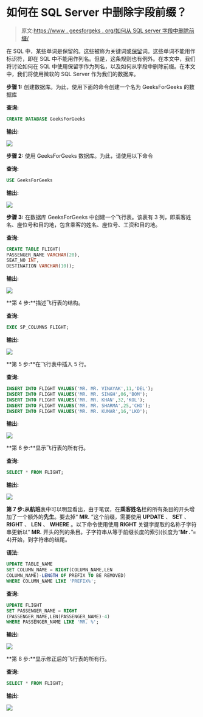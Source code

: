 # 如何在 SQL Server 中删除字段前缀？

> 原文:[https://www . geesforgeks . org/如何从 SQL server 字段中删除前缀/](https://www.geeksforgeeks.org/how-to-remove-prefix-from-field-in-sql-server/)

在 SQL 中，某些单词是保留的。这些被称为关键词或[保留](https://www.geeksforgeeks.org/sql-tutorial/)词。这些单词不能用作标识符，即在 SQL 中不能用作列名。但是，这条规则也有例外。在本文中，我们将讨论如何在 SQL 中使用保留字作为列名，以及如何从字段中删除前缀。在本文中，我们将使用微软的 SQL Server 作为我们的数据库。

**步骤 1:** 创建数据库。为此，使用下面的命令创建一个名为 GeeksForGeeks 的数据库

**查询:**

```sql
CREATE DATABASE GeeksForGeeks
```

**输出:**

![](img/7c990704e272fd253f295a38a291ac92.png)

**步骤 2:** 使用 GeeksForGeeks 数据库。为此，请使用以下命令

**查询:**

```sql
USE GeeksForGeeks
```

**输出:**

![](img/c740d540eb546ba84257dad2be44c27a.png)

**步骤 3:** 在数据库 GeeksForGeeks 中创建一个飞行表。该表有 3 列，即乘客姓名、座位号和目的地，包含乘客的姓名、座位号、工资和目的地。

**查询:**

```sql
CREATE TABLE FLIGHT(
PASSENGER_NAME VARCHAR(20),
SEAT_NO INT,
DESTINATION VARCHAR(10));
```

**输出:**

![](img/cb9253e2937191bd67478ef179864739.png)

**第 4 步:**描述飞行表的结构。

**查询:**

```sql
EXEC SP_COLUMNS FLIGHT;
```

**输出:**

![](img/f3a85e2a70c59d30f66caccb5d99332d.png)

**第 5 步:**在飞行表中插入 5 行。

**查询:**

```sql
INSERT INTO FLIGHT VALUES('MR. MR. VINAYAK',11,'DEL');
INSERT INTO FLIGHT VALUES('MR. MR. SINGH',06,'BOM');
INSERT INTO FLIGHT VALUES('MR. MR. KHAN',32,'KOL');
INSERT INTO FLIGHT VALUES('MR. MR. SHARMA',25,'CHD');
INSERT INTO FLIGHT VALUES('MR. MR. KUMAR',16,'LKO');
```

**输出:**

![](img/f876a15d78e36d6c6e0f0bf28fd77f2e.png)

**第 6 步:**显示飞行表的所有行。

**查询:**

```sql
SELECT * FROM FLIGHT;
```

**输出:**

![](img/c6555fbb8dd7f6ce0d439a92f09b4452.png)

**第 7 步:**从**航班**表中可以明显看出，由于笔误，在**乘客姓名**栏的所有条目的开头增加了一个额外的**先生**。要去掉“ **MR.** ”这个前缀，需要使用 **UPDATE** 、 **SET** 、 **RIGHT** 、 **LEN** 、 **WHERE** 。以下命令使用使用 **RIGHT** 关键字提取的名称子字符串更新以“ **MR.** 开头的列的条目。子字符串从等于前缀长度的索引(长度为“**Mr .**”= 4)开始，到字符串的结尾。

**语法:**

```sql
UPDATE TABLE_NAME
SET COLUMN_NAME = RIGHT(COLUMN_NAME,LEN
COLUMN_NAME)-LENGTH OF PREFIX TO BE REMOVED)
WHERE COLUMN_NAME LIKE 'PREFIX%';
```

**查询:**

```sql
UPDATE FLIGHT
SET PASSENGER_NAME = RIGHT
(PASSENGER_NAME,LEN(PASSENGER_NAME)-4)
WHERE PASSENGER_NAME LIKE 'MR. %';
```

**输出:**

![](img/a2612df6fa29bce4a6e70019a9e12b37.png)

**第 8 步:**显示修正后的飞行表的所有行。

**查询:**

```sql
SELECT * FROM FLIGHT;
```

**输出:**

![](img/96bc9ffde47ae98ef686cf8882508edb.png)